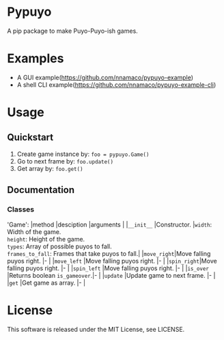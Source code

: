 # Pypuyo
A pip package to make Puyo-Puyo-ish games.
# Examples
- A GUI example(https://github.com/nnamaco/pypuyo-example)
- A shell CLI example(https://github.com/nnamaco/pypuyo-example-cli)
# Usage
## Quickstart
1. Create game instance by:
`foo = pypuyo.Game()`
2. Go to next frame by:
`foo.update()`
3. Get array by:
`foo.get()`
## Documentation
### Classes
'Game':
|method      |desciption                    |arguments                                        |
|`__init__`  |Constructor.                  |`width`: Width of the game.<br>
                                             `height`: Height of the game.<br>
                                             `types`: Array of possible puyos to fall.<br>
                                             `frames_to_fall`: Frames that take puyos to fall.|
|`move_right`|Move falling puyos right.     |-                                                |
|`move_left` |Move falling puyos right.     |-                                                |
|`spin_right`|Move falling puyos right.     |-                                                |
|`spin_left` |Move falling puyos right.     |-                                                |
|`is_over`   |Returns boolean `is_gameover`.|-                                                |
|`update`    |Update game to next frame.    |-                                                |
|`get`       |Get game as array.            |-                                                |
# License
This software is released under the MIT License, see LICENSE.
